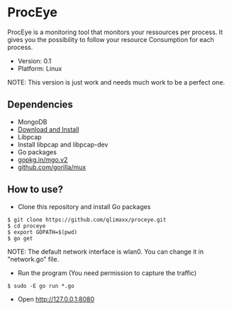 # ProcEye

ProcEye is a monitoring tool that monitors your ressources per process. It gives you the possibility to follow your resource Consumption for each process. 
- Version: 0.1
- Platform: Linux

NOTE: This version is just work and needs much work to be a perfect one.

## Dependencies

- MongoDB
 - [Download and Install](https://www.mongodb.org/downloads)
- Libpcap
 - Install libpcap and libpcap-dev
- Go packages
 - [gopkg.in/mgo.v2](https://gopkg.in/mgo.v2)
 - [github.com/gorilla/mux](https://github.com/gorilla/mux)

## How to use?

- Clone this repository and install Go packages
```
$ git clone https://github.com/qlimaxx/proceye.git
$ cd proceye
$ export GOPATH=$(pwd)
$ go get
```
NOTE: The default network interface is wlan0. You can change it
in "network.go" file.
- Run the program (You need permission to capture the traffic)
```
$ sudo -E go run *.go
```
- Open http://127.0.0.1:8080

